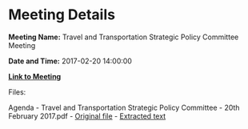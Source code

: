 # Meeting Details

**Meeting Name:** Travel and Transportation Strategic Policy Committee Meeting

**Date and Time:** 2017-02-20 14:00:00

**[Link to Meeting](https://www.limerick.ie/council/whats-on/travel-and-transportation-strategic-policy-committee-meeting-0)**

Files: 

Agenda - Travel and Transportation Strategic Policy Committee - 20th February 2017.pdf - [Original file](https://beta.limerick.ie/sites/default/files/media/documents/2017-04/20th_february_2017_-_agenda_travel_and_transportation_strategic_policy_committee.pdf) - [Extracted text](./Agenda%20-%20Travel%20and%20Transportation%20Strategic%20Policy%20Committee%20-%2020th%20February%202017.md)

